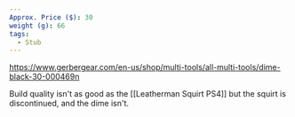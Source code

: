```yaml
---
Approx. Price ($): 30
weight (g): 66
tags:
  - Stub
---
```

https://www.gerbergear.com/en-us/shop/multi-tools/all-multi-tools/dime-black-30-000469n

Build quality isn't as good as the [[Leatherman Squirt PS4]] but the squirt is discontinued, and the dime isn't.